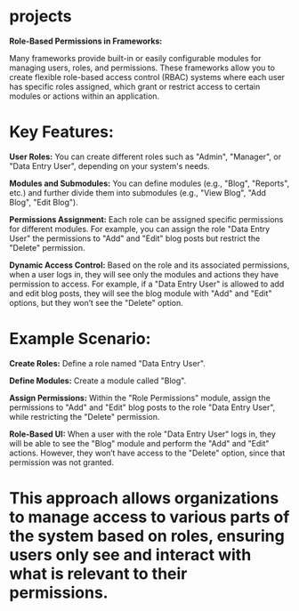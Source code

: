 # projects
**Role-Based Permissions in Frameworks:**

Many frameworks provide built-in or easily configurable modules for managing users, roles, and permissions. These frameworks allow you to create flexible role-based access control (RBAC) systems where each user has specific roles assigned, which grant or restrict access to certain modules or actions within an application.

# Key Features:
**User Roles:** You can create different roles such as "Admin", "Manager", or "Data Entry User", depending on your system's needs.

**Modules and Submodules:** You can define modules (e.g., "Blog", "Reports", etc.) and further divide them into submodules (e.g., "View Blog", "Add Blog", "Edit Blog").

**Permissions Assignment:** Each role can be assigned specific permissions for different modules. For example, you can assign the role "Data Entry User" the permissions to "Add" and "Edit" blog posts but restrict the "Delete" permission.

**Dynamic Access Control:** Based on the role and its associated permissions, when a user logs in, they will see only the modules and actions they have permission to access. For example, if a "Data Entry User" is allowed to add and edit blog posts, they will see the blog module with "Add" and "Edit" options, but they won’t see the "Delete" option.

# Example Scenario:
**Create Roles:** Define a role named "Data Entry User".

**Define Modules:** Create a module called "Blog".

**Assign Permissions:** Within the "Role Permissions" module, assign the permissions to "Add" and "Edit" blog posts to the role "Data Entry User", while restricting the "Delete" permission.

**Role-Based UI:** When a user with the role "Data Entry User" logs in, they will be able to see the "Blog" module and perform the "Add" and "Edit" actions. However, they won’t have access to the "Delete" option, since that permission was not granted.

# This approach allows organizations to manage access to various parts of the system based on roles, ensuring users only see and interact with what is relevant to their permissions.
